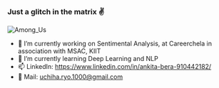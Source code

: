 ### Just a glitch in the matrix :v:

![Among_Us](https://tenor.com/view/among-us-discord-gif-18555996)

- 🔭 I’m currently working on Sentimental Analysis, at Careerchela in association with MSAC, KIIT 
- 🌱 I’m currently learning Deep Learning and NLP
- 📫  LinkedIn: https://www.linkedin.com/in/ankita-bera-910442182/
- :e-mail: Mail: uchiha.ryo.1000@gmail.com

<!--
**abera07/abera07** is a ✨ _special_ ✨ repository because its `README.md` (this file) appears on your GitHub profile.

